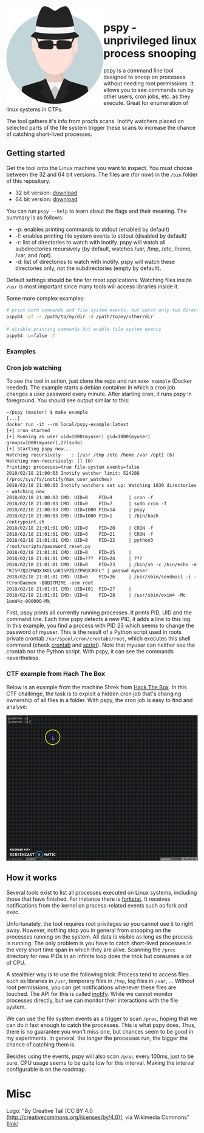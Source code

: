 <img src="images/logo.svg" align="left" />

# pspy - unprivileged linux process snooping

pspy is a command line tool designed to snoop on processes without needing root permissions.
It allows you to see commands run by other users, cron jobs, etc. as they execute.
Great for enumeration of linux systems in CTFs.

The tool gathers it's info from procfs scans.
Inotify watchers placed on selected parts of the file system trigger these scans to increase the chance of catching short-lived processes.

## Getting started

Get the tool onto the Linux machine you want to inspect.
You must choose between the 32 and 64 bit versions.
The files are (for now) in the `/bin` folder of this repository.
- 32 bit version: [download](bin/pspy32)
- 64 bit version: [download](bin/pspy64)

You can run `pspy --help` to learn about the flags and their meaning.
The summary is as follows:
- -p: enables printing commands to stdout (enabled by default)
- -f: enables printing file system events to stdout (disabled by default)
- -r: list of directories to watch with inotify. pspy will watch all subdirectories recursively (by default, watches /usr, /tmp, /etc, /home, /var, and /opt).
- -d: list of directories to watch with inotify. pspy will watch these directories only, not the subdirectories (empty by default).

Default settings should be fine for most applications.
Watching files inside `/usr` is most important since many tools will access libraries inside it.

Some more complex examples:

```bash
# print both commands and file system events, but watch only two directories (one recursive, one not)
pspy64 -pf -r /path/to/my/dir -d /path/to/my/other/dir

# disable printing commands but enable file system events
pspy64 -p=false -f
```

### Examples

### Cron job watching

To see the tool in action, just clone the repo and run `make example` (Docker needed).
The example starts a debian container in which a cron job changes a user password every minute.
After starting cron, it runs pspy in foreground.
You should see output similar to this:

```console
~/pspy (master) $ make example
[...]
docker run -it --rm local/pspy-example:latest
[+] cron started
[+] Running as user uid=1000(myuser) gid=1000(myuser) groups=1000(myuser),27(sudo)
[+] Starting pspy now...
Watching recursively    : [/usr /tmp /etc /home /var /opt] (6)
Watching non-recursively: [] (0)
Printing: processes=true file-system events=false
2018/02/18 21:00:03 Inotify watcher limit: 524288 (/proc/sys/fs/inotify/max_user_watches)
2018/02/18 21:00:03 Inotify watchers set up: Watching 1030 directories - watching now
2018/02/18 21:00:03 CMD: UID=0    PID=9      | cron -f
2018/02/18 21:00:03 CMD: UID=0    PID=7      | sudo cron -f
2018/02/18 21:00:03 CMD: UID=1000 PID=14     | pspy
2018/02/18 21:00:03 CMD: UID=1000 PID=1      | /bin/bash /entrypoint.sh
2018/02/18 21:01:01 CMD: UID=0    PID=20     | CRON -f
2018/02/18 21:01:01 CMD: UID=0    PID=21     | CRON -f
2018/02/18 21:01:01 CMD: UID=0    PID=22     | python3 /root/scripts/password_reset.py
2018/02/18 21:01:01 CMD: UID=0    PID=25     |
2018/02/18 21:01:01 CMD: UID=???  PID=24     | ???
2018/02/18 21:01:01 CMD: UID=0    PID=23     | /bin/sh -c /bin/echo -e "KI5PZQ2ZPWQXJKEL\nKI5PZQ2ZPWQXJKEL" | passwd myuser
2018/02/18 21:01:01 CMD: UID=0    PID=26     | /usr/sbin/sendmail -i -FCronDaemon -B8BITMIME -oem root
2018/02/18 21:01:01 CMD: UID=101  PID=27     |
2018/02/18 21:01:01 CMD: UID=8    PID=28     | /usr/sbin/exim4 -Mc 1enW4z-00000Q-Mk
```

First, pspy prints all currently running processes.
It prints PID, UID and the command line.
Each time pspy detects a new PID, it adds a line to this log.
In this example, you find a process with PID 23 which seems to change the password of myuser.
This is the result of a Python script used in roots private crontab `/var/spool/cron/crontabs/root`, which executes this shell command (check [crontab](docker/var/spool/cron/crontabs/root) and [script](docker/root/scripts/password_reset.py)).
Note that myuser can neither see the crontab nor the Python script.
With pspy, it can see the commands nevertheless.

### CTF example from Hach The Box

Below is an example from the machine Shrek from [Hack The Box](https://www.hackthebox.eu/).
In this CTF challenge, the task is to exploit a hidden cron job that's changing ownership of all files in a folder.
With pspy, the cron job is easy to find and analyse:

![animated demo gif](images/demo.gif)

## How it works

Several tools exist to list all processes executed on Linux systems, including those that have finished.
For instance there is [forkstat](http://smackerelofopinion.blogspot.de/2014/03/forkstat-new-tool-to-trace-process.html).
It receives notifications from the kernel on process-related events such as fork and exec.

Unfortunately, the tool requires root privileges so you cannot use it to right away.
However, nothing stop you in general from snooping on the processes running on the system.
All data is visible as long as the process is running.
The only problem is you have to catch short-lived processes in the very short time span in which they are alive.
Scanning the `/proc` directory for new PIDs in an infinite loop does the trick but consumes a lot of CPU.

A stealthier way is to use the following trick.
Process tend to access files such as libraries in `/usr`, temporary files in `/tmp`, log files in `/var`, ...
Without root permissions, you can get notifications whenever these files are touched.
The API for this is called [inotify](http://man7.org/linux/man-pages/man7/inotify.7.html).
While we cannot monitor processes directly, but we can monitor their interactions with the file system.

We can use the file system events as a trigger to scan `/proc`, hoping that we can do it fast enough to catch the processes.
This is what pspy does.
Thus, there is no guarantee you won't miss one, but chances seem to be good in my experiments.
In general, the longer the processes run, the bigger the chance of catching them is.

Besides using the events, pspy will also scan `/proc` every 100ms, just to be sure.
CPU usage seems to be quite low for this interval.
Making the interval configurable is on the roadmap.

# Misc

Logo: "By Creative Tail [CC BY 4.0 (http://creativecommons.org/licenses/by/4.0)], via Wikimedia Commons" ([link](https://commons.wikimedia.org/wiki/File%3ACreative-Tail-People-spy.svg))
